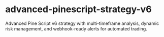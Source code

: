 # advanced-pinescript-strategy-v6
Advanced Pine Script v6 strategy with multi-timeframe analysis, dynamic risk management, and webhook-ready alerts for automated trading.
